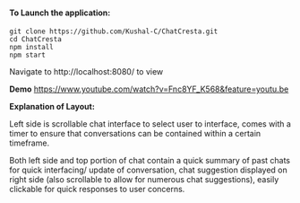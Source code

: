 

#### To Launch the application: 
```
git clone https://github.com/Kushal-C/ChatCresta.git
cd ChatCresta
npm install
npm start
```


Navigate to http://localhost:8080/ to view

**Demo**
https://www.youtube.com/watch?v=Fnc8YF_K568&feature=youtu.be

**Explanation of Layout:**

Left side is scrollable chat interface to select user to interface, comes with a timer to ensure that conversations can be contained within a certain timeframe. 

Both left side and top portion of chat contain a quick summary of past chats for quick interfacing/ update of conversation, chat suggestion displayed on right side (also scrollable to allow for numerous chat suggestions), easily clickable for quick responses to user concerns.


